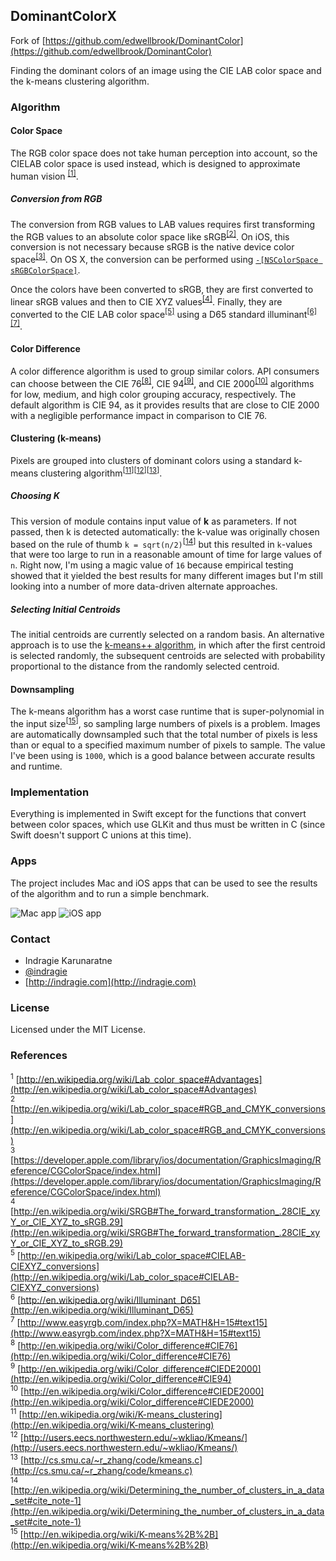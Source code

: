 ## DominantColorX

Fork of [https://github.com/edwellbrook/DominantColor](https://github.com/edwellbrook/DominantColor)

Finding the dominant colors of an image using the CIE LAB color space and the k-means clustering algorithm.

### Algorithm

#### Color Space

The RGB color space does not take human perception into account, so the CIELAB color space is used instead, which is designed to approximate human vision <sup>[[1]](http://en.wikipedia.org/wiki/Lab_color_space#Advantages)</sup>. 

##### Conversion from RGB

The conversion from RGB values to LAB values requires first transforming the RGB values to an absolute color space like sRGB<sup>[[2]](http://en.wikipedia.org/wiki/Lab_color_space#RGB_and_CMYK_conversions)</sup>. On iOS, this conversion is not necessary because sRGB is the native device color space<sup>[[3]](https://developer.apple.com/library/ios/documentation/GraphicsImaging/Reference/CGColorSpace/index.html)</sup>. On OS X, the conversion can be performed using [`-[NSColorSpace sRGBColorSpace]`](https://developer.apple.com/library/mac/documentation/Cocoa/Reference/ApplicationKit/Classes/NSColorSpace_Class/index.html).

Once the colors have been converted to sRGB, they are first converted to linear sRGB values and then to CIE XYZ values<sup>[[4]](http://en.wikipedia.org/wiki/SRGB#The_forward_transformation_.28CIE_xyY_or_CIE_XYZ_to_sRGB.29)</sup>. Finally, they are converted to the CIE LAB color space<sup>[[5]](http://en.wikipedia.org/wiki/Lab_color_space#CIELAB-CIEXYZ_conversions)</sup> using a D65 standard illuminant<sup>[[6]](http://en.wikipedia.org/wiki/Illuminant_D65)[[7]](http://www.easyrgb.com/index.php?X=MATH&H=15#text15)</sup>. 

#### Color Difference

A color difference algorithm is used to group similar colors. API consumers can choose between the CIE 76<sup>[[8]](http://en.wikipedia.org/wiki/Color_difference#CIE76)</sup>, CIE 94<sup>[[9]](http://en.wikipedia.org/wiki/Color_difference#CIE94)</sup>, and CIE 2000<sup>[[10]](http://en.wikipedia.org/wiki/Color_difference#CIEDE2000)</sup> algorithms for low, medium, and high color grouping accuracy, respectively. The default algorithm is CIE 94, as it provides results that are close to CIE 2000 with a negligible performance impact in comparison to CIE 76.

#### Clustering (k-means)

Pixels are grouped into clusters of dominant colors using a standard k-means clustering algorithm<sup>[[11](http://en.wikipedia.org/wiki/K-means_clustering)][[12](http://users.eecs.northwestern.edu/~wkliao/Kmeans/)][[13](http://cs.smu.ca/~r_zhang/code/kmeans.c)]</sup>. 

##### Choosing K

This version of module contains input value of **k** as parameters. If not passed, then k is detected automatically: the k-value was originally chosen based on the rule of thumb `k = sqrt(n/2)`<sup>[[14](http://en.wikipedia.org/wiki/Determining_the_number_of_clusters_in_a_data_set#cite_note-1)]</sup> but this resulted in `k`-values that were too large to run in a reasonable amount of time for large values of `n`. Right now, I'm using a magic value of `16` because empirical testing showed that it yielded the best results for many different images but I'm still looking into a number of more data-driven alternate approaches.

##### Selecting Initial Centroids

The initial centroids are currently selected on a random basis. An alternative approach is to use the [k-means++ algorithm](http://en.wikipedia.org/wiki/K-means%2B%2B), in which after the first centroid is selected randomly, the subsequent centroids are selected with probability proportional to the distance from the randomly selected centroid.

#### Downsampling

The k-means algorithm has a worst case runtime that is super-polynomial in the input size<sup>[[15](http://en.wikipedia.org/wiki/K-means%2B%2B)]</sup>, so sampling large numbers of pixels is a problem. Images are automatically downsampled such that the total number of pixels is less than or equal to a specified maximum number of pixels to sample. The value I've been using is `1000`, which is a good balance between accurate results and runtime. 

### Implementation

Everything is implemented in Swift except for the functions that convert between color spaces, which use GLKit and thus must be written in C (since Swift doesn't support C unions at this time). 

### Apps

The project includes Mac and iOS apps that can be used to see the results of the algorithm and to run a simple benchmark.

![Mac app](mac.png)
![iOS app](ios.png)

### Contact

* Indragie Karunaratne
* [@indragie](http://twitter.com/indragie)
* [http://indragie.com](http://indragie.com)

### License

Licensed under the MIT License.

### References

<sup>1</sup> [http://en.wikipedia.org/wiki/Lab_color_space#Advantages](http://en.wikipedia.org/wiki/Lab_color_space#Advantages)  
<sup>2</sup> [http://en.wikipedia.org/wiki/Lab_color_space#RGB_and_CMYK_conversions](http://en.wikipedia.org/wiki/Lab_color_space#RGB_and_CMYK_conversions)  
<sup>3</sup> [https://developer.apple.com/library/ios/documentation/GraphicsImaging/Reference/CGColorSpace/index.html](https://developer.apple.com/library/ios/documentation/GraphicsImaging/Reference/CGColorSpace/index.html)  
<sup>4</sup> [http://en.wikipedia.org/wiki/SRGB#The_forward_transformation_.28CIE_xyY_or_CIE_XYZ_to_sRGB.29](http://en.wikipedia.org/wiki/SRGB#The_forward_transformation_.28CIE_xyY_or_CIE_XYZ_to_sRGB.29)    
<sup>5</sup> [http://en.wikipedia.org/wiki/Lab_color_space#CIELAB-CIEXYZ_conversions](http://en.wikipedia.org/wiki/Lab_color_space#CIELAB-CIEXYZ_conversions)  
<sup>6</sup> [http://en.wikipedia.org/wiki/Illuminant_D65](http://en.wikipedia.org/wiki/Illuminant_D65)    
<sup>7</sup> [http://www.easyrgb.com/index.php?X=MATH&H=15#text15](http://www.easyrgb.com/index.php?X=MATH&H=15#text15)  
<sup>8</sup> [http://en.wikipedia.org/wiki/Color_difference#CIE76](http://en.wikipedia.org/wiki/Color_difference#CIE76)    
<sup>9</sup> [http://en.wikipedia.org/wiki/Color_difference#CIEDE2000](http://en.wikipedia.org/wiki/Color_difference#CIE94)    
<sup>10</sup> [http://en.wikipedia.org/wiki/Color_difference#CIEDE2000](http://en.wikipedia.org/wiki/Color_difference#CIEDE2000)  
<sup>11</sup> [http://en.wikipedia.org/wiki/K-means_clustering](http://en.wikipedia.org/wiki/K-means_clustering)  
<sup>12</sup> [http://users.eecs.northwestern.edu/~wkliao/Kmeans/](http://users.eecs.northwestern.edu/~wkliao/Kmeans/)  
<sup>13</sup> [http://cs.smu.ca/~r_zhang/code/kmeans.c](http://cs.smu.ca/~r_zhang/code/kmeans.c)  
<sup>14</sup> [http://en.wikipedia.org/wiki/Determining_the_number_of_clusters_in_a_data_set#cite_note-1](http://en.wikipedia.org/wiki/Determining_the_number_of_clusters_in_a_data_set#cite_note-1)  
<sup>15</sup> [http://en.wikipedia.org/wiki/K-means%2B%2B](http://en.wikipedia.org/wiki/K-means%2B%2B)